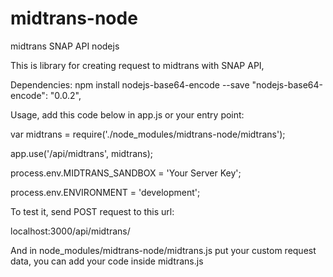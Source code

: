 # midtrans-node
midtrans SNAP API nodejs

This is library for creating request to midtrans with SNAP API,

Dependencies:
npm install nodejs-base64-encode --save
"nodejs-base64-encode": "0.0.2",

Usage, add this code below in app.js or your entry point:

var midtrans = require('./node_modules/midtrans-node/midtrans');

app.use('/api/midtrans', midtrans);

process.env.MIDTRANS_SANDBOX = 'Your Server Key';

process.env.ENVIRONMENT = 'development';

To test it, send POST request to this url:

localhost:3000/api/midtrans/

And in node_modules/midtrans-node/midtrans.js put your custom request data,
you can add your code inside midtrans.js